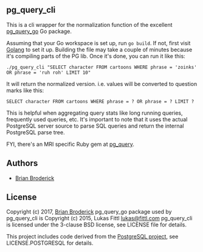 ## pg_query_cli

This is a cli wrapper for the normalization function of the excellent [pg_query_go](https://github.com/brianbroderick/pg_query_cli/tree/master/vendor/github.com/lfittl/pg_query_go) Go package. 

Assuming that your Go workspace is set up, run `go build`. If not, first visit [Golang](https://golang.org/) to set it up.
Building the file may take a couple of minutes because it's compiling parts of the PG lib. Once it's done, you can run it like this:

`./pg_query_cli "SELECT character FROM cartoons WHERE phrase = 'zoinks' OR phrase = 'ruh roh' LIMIT 10"`

It will return the normalized version. i.e. values will be converted to question marks like this:

`SELECT character FROM cartoons WHERE phrase = ? OR phrase = ? LIMIT ?`

This is helpful when aggregating query stats like long running queries, frequently used queries, etc.  It's important to note that it uses the actual PostgreSQL server source to parse SQL queries and return the internal PostgreSQL parse tree. 

FYI, there's an MRI specific Ruby gem at [pg_query](https://github.com/lfittl/pg_query).

## Authors

- [Brian Broderick](https://github.com/brianbroderick)


## License

Copyright (c) 2017, [Brian Broderick](https://github.com/brianbroderick)
pg_query_go package used by pg_query_cli is Copyright (c) 2015, Lukas Fittl <lukas@fittl.com>
pg_query_cli is licensed under the 3-clause BSD license, see LICENSE file for details.

This project includes code derived from the [PostgreSQL project](http://www.postgresql.org/),
see LICENSE.POSTGRESQL for details.
